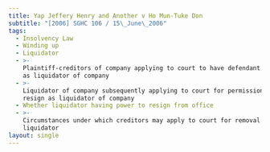 ```yaml
---
title: Yap Jeffery Henry and Another v Ho Mun-Tuke Don
subtitle: "[2006] SGHC 106 / 15\_June\_2006"
tags:
  - Insolvency Law
  - Winding up
  - Liquidator
  - >-
    Plaintiff-creditors of company applying to court to have defendant removed
    as liquidator of company
  - >-
    Liquidator of company subsequently applying to court for permission to
    resign as liquidator of company
  - Whether liquidator having power to resign from office
  - >-
    Circumstances under which creditors may apply to court for removal of
    liquidator
layout: single
---
```


